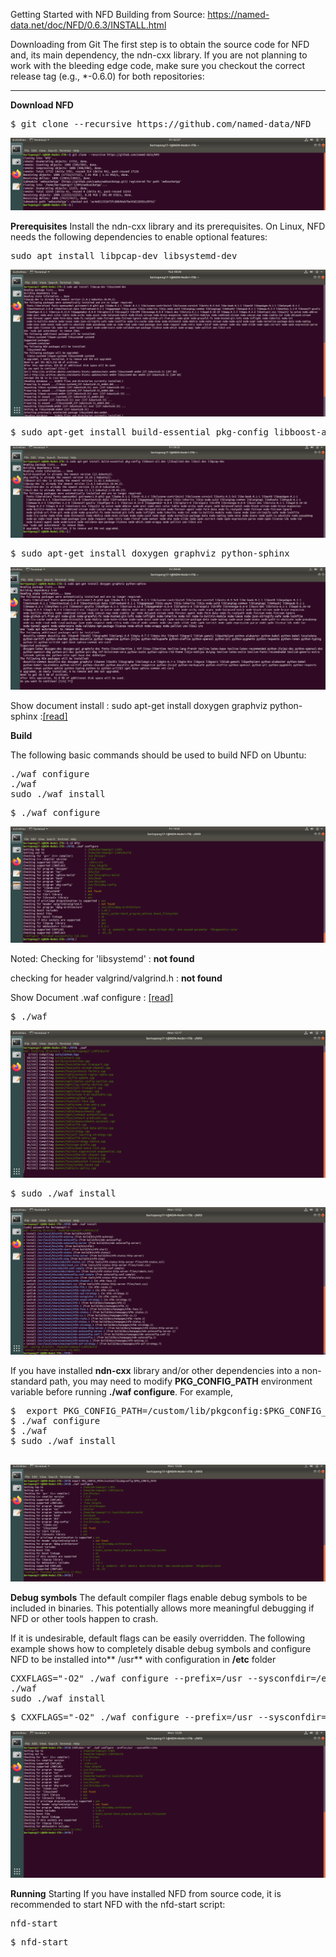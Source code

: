 Getting Started with NFD Building from Source: https://named-data.net/doc/NFD/0.6.3/INSTALL.html

Downloading from Git
The first step is to obtain the source code for NFD and, its main dependency, the ndn-cxx library. If you are not planning to work with the bleeding edge code, make sure you checkout the correct release tag (e.g., *-0.6.0) for both repositories:
***

**Download NFD**
<pre>
$ git clone --recursive https://github.com/named-data/NFD
</pre>


![alt tag](https://github.com/syaifulahdan/Mini-NDN-Work/blob/main/Assignment%202:NDNrg-Topology/NDNrg-Image-Node1/NDNrg-Image-NFD-1/gitclone-nfd1.png)

**Prerequisites**
Install the ndn-cxx library and its prerequisites.
On Linux, NFD needs the following dependencies to enable optional features:

<pre>
sudo apt install libpcap-dev libsystemd-dev
</pre>

![alt tag](https://github.com/syaifulahdan/Mini-NDN-Work/blob/main/Assignment%202:NDNrg-Topology/NDNrg-Image-Node1/NDNrg-Image-NFD-1/install-libcap-dev-libsystem-dev.png)




<pre>
$ sudo apt-get install build-essential pkg-config libboost-all-dev \libsqlite3-dev libssl-dev libpcap-dev
</pre>
![alt tag](https://github.com/syaifulahdan/Mini-NDN-Work/blob/main/Assignment%202:NDNrg-Topology/NDNrg-Image/nfdprequisit.png)


<pre>
$ sudo apt-get install doxygen graphviz python-sphinx
</pre>

![alt tag](https://github.com/syaifulahdan/Mini-NDN-Work/blob/main/Assignment%202:NDNrg-Topology/NDNrg-Image-Node1/NDNrg-Image-NFD-1/prequisit2nfd.png)

Show document install : sudo apt-get install doxygen graphviz python-sphinx :[[read]](https://github.com/syaifulahdan/Mini-NDN-Work/blob/main/Assignment%202:NDNrg-Topology/NDNrg-Image-Node1/prequisite2nfd.txt) 


**Build**

The following basic commands should be used to build NFD on Ubuntu:
<pre>
./waf configure
./waf
sudo ./waf install
</pre>

<pre>
$ ./waf configure
</pre>
![alt tag](https://github.com/syaifulahdan/Mini-NDN-Work/blob/main/Assignment%202:NDNrg-Topology/NDNrg-Image-Node1/NDNrg-Image-NFD-1/nfd1-waf-configure.png)

Noted:
Checking for 'libsystemd'                : **not found**
 
checking for header valgrind/valgrind.h  : **not found**

Show Document .waf configure : [[read]](https://github.com/syaifulahdan/Mini-NDN-Work/blob/main/Assignment%202:NDNrg-Topology/NDNrg-Image-Node1/nfd1-waf-configure.txt)

<pre>
$ ./waf
</pre>


![alt tag](https://github.com/syaifulahdan/Mini-NDN-Work/blob/main/Assignment%202:NDNrg-Topology/NDNrg-Image-Node1/NDNrg-Image-NFD-1/nfd1-waf.png)


<pre>
$ sudo ./waf install
</pre>

![alt tag](https://github.com/syaifulahdan/Mini-NDN-Work/blob/main/Assignment%202:NDNrg-Topology/NDNrg-Image-Node1/NDNrg-Image-NFD-1/nfd1-waf-install.png)

 If you have installed **ndn-cxx** library and/or other dependencies into a non-standard path, you may need to modify **PKG_CONFIG_PATH** environment variable before running **./waf configure**. For example,
 
 <pre>
$  export PKG_CONFIG_PATH=/custom/lib/pkgconfig:$PKG_CONFIG_PATH
$ ./waf configure
$ ./waf
$ sudo ./waf install
 </pre>
 
![alt tag](https://github.com/syaifulahdan/Mini-NDN-Work/blob/main/Assignment%202:NDNrg-Topology/NDNrg-Image-Node1/NDNrg-Image-NFD-1/nfd1-exporPKG.png)

**Debug symbols**
The default compiler flags enable debug symbols to be included in binaries. This potentially allows more meaningful debugging if NFD or other tools happen to crash.

If it is undesirable, default flags can be easily overridden. The following example shows how to completely disable debug symbols and configure NFD to be installed into** /usr** with configuration in **/etc** folder
<pre>
CXXFLAGS="-O2" ./waf configure --prefix=/usr --sysconfdir=/etc
./waf
sudo ./waf install
</pre>


<pre>
$ CXXFLAGS="-O2" ./waf configure --prefix=/usr --sysconfdir=/etc
</pre>

![alt tag](https://github.com/syaifulahdan/Mini-NDN-Work/blob/main/Assignment%202:NDNrg-Topology/NDNrg-Image-Node1/NDNrg-Image-NFD-1/debugsymbol.png)

**Running**
Starting
If you have installed NFD from source code, it is recommended to start NFD with the nfd-start script:
<pre>
nfd-start
</pre>

<pre>
$ nfd-start
</pre>

